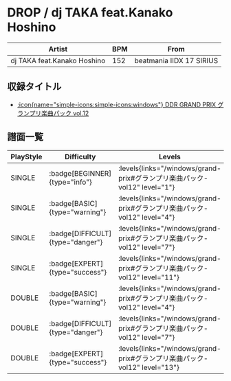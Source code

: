 # DROP / dj TAKA feat.Kanako Hoshino

|Artist|BPM|From|
|------|---|----|
|dj TAKA feat.Kanako Hoshino|152|beatmania IIDX 17 SIRIUS|

## 収録タイトル

- [:icon{name="simple-icons:simple-icons:windows"} DDR GRAND PRIX グランプリ楽曲パック vol.12](/windows/grand-prix#グランプリ楽曲パック-vol12)

## 譜面一覧

|PlayStyle|Difficulty|Levels|Notes|Movie|
|---------|----------|------|-----|-----|
|SINGLE| :badge[BEGINNER]{type="info"}| :levels{links="/windows/grand-prix#グランプリ楽曲パック-vol12" level="1"}|73/0||
|SINGLE| :badge[BASIC]{type="warning"}| :levels{links="/windows/grand-prix#グランプリ楽曲パック-vol12" level="4"}|145/18||
|SINGLE| :badge[DIFFICULT]{type="danger"}| :levels{links="/windows/grand-prix#グランプリ楽曲パック-vol12" level="7"}|223/18||
|SINGLE| :badge[EXPERT]{type="success"}| :levels{links="/windows/grand-prix#グランプリ楽曲パック-vol12" level="11"}|348/31||
|DOUBLE| :badge[BASIC]{type="warning"}| :levels{links="/windows/grand-prix#グランプリ楽曲パック-vol12" level="4"}|134/17||
|DOUBLE| :badge[DIFFICULT]{type="danger"}| :levels{links="/windows/grand-prix#グランプリ楽曲パック-vol12" level="7"}|242/16||
|DOUBLE| :badge[EXPERT]{type="success"}| :levels{links="/windows/grand-prix#グランプリ楽曲パック-vol12" level="13"}|383/31||
